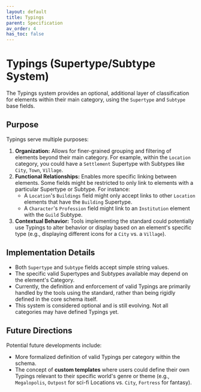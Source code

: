 ```yaml
---
layout: default
title: Typings
parent: Specification
av_order: 4
has_toc: false
---
```


# Typings (Supertype/Subtype System)


The Typings system provides an optional, additional layer of classification for elements within their main category, using the `Supertype` and `Subtype` base fields.

## Purpose

Typings serve multiple purposes:

1.  **Organization:** Allows for finer-grained grouping and filtering of elements beyond their main category. For example, within the `Location` category, you could have a `Settlement` Supertype with Subtypes like `City`, `Town`, `Village`.
2.  **Functional Relationships:** Enables more specific linking between elements. Some fields might be restricted to only link to elements with a particular Supertype or Subtype. For instance:
    *   A `Location`'s `Buildings` field might only accept links to other `Location` elements that have the `Building` Supertype.
    *   A `Character`'s `Profession` field might link to an `Institution` element with the `Guild` Subtype.
3.  **Contextual Behavior:** Tools implementing the standard could potentially use Typings to alter behavior or display based on an element's specific type (e.g., displaying different icons for a `City` vs. a `Village`).

## Implementation Details

*   Both `Supertype` and `Subtype` fields accept simple string values.
*   The specific valid Supertypes and Subtypes available may depend on the element's Category.
*   Currently, the definition and enforcement of valid Typings are primarily handled by the tools using the standard, rather than being rigidly defined in the core schema itself.
*   This system is considered optional and is still evolving. Not all categories may have defined Typings yet.

## Future Directions

Potential future developments include:

*   More formalized definition of valid Typings per category within the schema.
*   The concept of **custom templates** where users could define their own Typings relevant to their specific world's genre or theme (e.g., `Megalopolis`, `Outpost` for sci-fi Locations vs. `City`, `Fortress` for fantasy).


